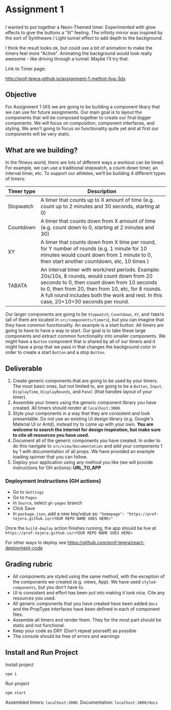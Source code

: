 # Assignment 1

##

I wanted to put together a Neon-Themed timer. Experimented with glow effects to give the buttons a "lit" feeling. The infinity mirror was inspired by the sort of Synthwave / Light tunnel effect to add depth to the background.

I think the result looks ok, but could use a bit of animation to make the timers feel more "Active". Animating the background would look really awesome - like driving through a tunnel. Maybe I'll try that.

Link to Timer page:

http://prof-tejera.github.io/assignment-1-methot-ilya-3ds

##


## Objective

For Assignment 1 (A1) we are going to be building a component libary that we can use for future assignments. Our main goal is to layout the components that will be composed together to create our final bigger components. We will focus on composition, component interfaces, and styling. We aren't going to focus on functionality quite yet and at first our components will be very static.

## What are we building?

In the fitness world, there are lots of different ways a workout can be timed. For example, we can use a traditional stopwatch, a count-down timer, an interval timer, etc. To support our athletes, we’ll be building 4 different types of timers:

| Timer type | Description                                                                                                                                                                                                                                                                               |
| ---------- | ----------------------------------------------------------------------------------------------------------------------------------------------------------------------------------------------------------------------------------------------------------------------------------------- |
| Stopwatch  | A timer that counts up to X amount of time (e.g. count up to 2 minutes and 30 seconds, starting at 0)                                                                                                                                                                                     |
| Countdown  | A timer that counts down from X amount of time (e.g. count down to 0, starting at 2 minutes and 30)                                                                                                                                                                                       |
| XY         | A timer that counts down from X time per round, for Y number of rounds (e.g. 1 minute for 10 minutes would count down from 1 minute to 0, then start another countdown, etc, 10 times )                                                                                                   |
| TABATA     | An interval timer with work/rest periods. Example: 20s/10s, 8 rounds, would count down from 20 seconds to 0, then count down from 10 seconds to 0, then from 20, then from 10, etc, for 8 rounds. A full round includes both the work and rest. In this case, 20+10=30 seconds per round. |

Our larger components are going to be `Stopwatch`, `Countdown`, `XY`, and `TABATA` (all of them are located in `src/components/timers`), but you can imagine that they have common functionality. An example is a start button. All timers are going to have to have a way to start. Our goal is to take these large components and extract common functionality into smaller components. We might have a `Button` component that is shared by all of our timers and it might have a prop that we pass in that changes the background color in order to create a start `Button` and a stop `Button`.

## Deliverable

1. Create generic components that are going to be used by your timers. The most basic ones, but not limited to, are going to be a `Button`, `Input`, `DisplayTime`, `DisplayRounds`, and `Panel` (that handles layout of your timer).
2. Assemble your timers using the generic component library you have created. All timers should render at `localhost:3000`.
3. Style your components in a way that they are consistent and look presentable. Do not use an existing UI design library (e.g. Google's Material UI or Antd), instead try to come up with your own. **You are welcome to search the internet for design inspiration, but make sure to cite all resources you have used.**
4. Document all of the generic components you have created. In order to do this navigate to `src/view/Documentation` and add your components 1 by 1 with documentation of all props. We have provided an example loading spinner that you can follow.
5. Deploy your application using any method you like (we will provide instructions for GH actions): **URL_TO_APP**

### Deployment Instructions (GH actions)

- Go to `Settings`
- Go to `Pages`
- in `Source`, select `gh-pages` branch
- Click Save
- In `package.json`, add a new key/value as: `"homepage": "https://prof-tejera.github.io/<YOUR REPO NAME GOES HERE>"`

Once the `build-deploy` action finishes running, the app should be live
at `https://prof-tejera.github.io/<YOUR REPO NAME GOES HERE>`

For other ways to deploy see https://github.com/prof-tejera/react-deployment-code

## Grading rubric

- All components are styled using the same method, with the exception of the components we created (e.g. views, App). We have used `styled-components`, but you don't have to.
- UI is consistent and effort has been put into making it look nice. Cite any resources you used.
- All generic components that you have created have been added `docs` and the PropType interfaces have been defined in each of component files.
- Assemble all timers and render them. They for the most part should be static and not functional.
- Keep your code as DRY (Don't repeat yourself) as possible
- The console should be free of errors and  warnings

## Install and Run Project

Install project

```
npm i
```

Run project

```
npm start
```

Assembled timers: `localhost:3000`. Documentation: `localhost:3000/docs`
